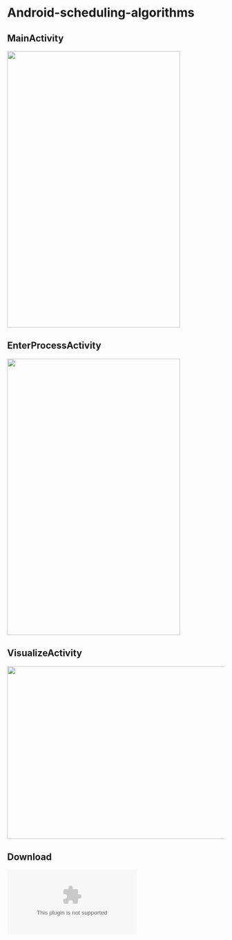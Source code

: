 # Android-scheduling-algorithms

## MainActivity
<img src="https://i.imgur.com/tVKK1z9.png" width="400" height="640">

## EnterProcessActivity
<img src="https://i.imgur.com/djfu4p0.png" width="400" height="640">

## VisualizeActivity
<img src="https://i.imgur.com/d6oYkvf.png" width="640" height="400">

## Download
![Beta-release-apk](https://github.com/Anush-DP/Android-scheduling-algorithms/releases/download/0.2/CPU-SA-Visual-release.apk)
